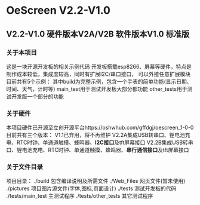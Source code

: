 # OeScreen V2.2-V1.0
## V2.2-V1.0      硬件版本V2A/V2B 软件版本V1.0 标准版
### 关于本项目
这是一块开源开发板的相关示例代码
开发板搭载esp8266、屏幕等硬件，特点是制作成本较低，集成度较高，同时有扩展I2C/串口接口，
可以外接任意扩展模块
目前共有5个示例：
其中build为完整示例，包含一个手表的简单功能(显示日期、时间、天气，计时等)
main_test用于测试开发板大部分都功能
other_tests用于测试开发版一个部分的功能
### 关于硬件
本项目硬件已开源至立创开源平台https://oshwhub.com/gffdgj/oescreen_1-0-0
目前共有三个版本：
V1.1已弃用，将不再维护
V2.2A集成USB转串口、锂电池充电、RTC时钟、单通道触摸、蜂鸣器、**I2C接口**及tft屏幕接口
V2.2B集成USB转串口、锂电池充电、RTC时钟、单通道触摸、蜂鸣器、**串行通信接口**及tft屏幕接口
### 关于文件目录
项目目录：
    ./build              包含编译说明及所需文件
    ./Web_Files          网页文件(暂未使用)
    ./pictures           项目图片源文件(字体,图标,页面设计)
    ./tests              测试开发板的代码
    ./tests/main_test    主测试程序
    ./tests/other_tests  其它测试程序